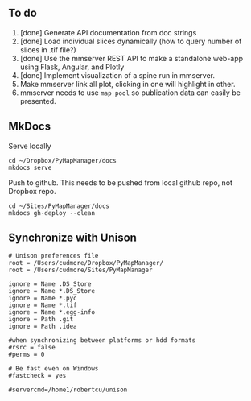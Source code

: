 

## To do

 1. [done] Generate API documentation from doc strings
 2. [done] Load individual slices dynamically (how to query number of slices in .tif file?)
 3. [done] Use the mmserver REST API to make a standalone web-app using Flask, Angular, and Plotly
 4. [done] Implement visualization of a spine run in mmserver.
 5. Make mmserver link all plot, clicking in one will highlight in other.
 6. mmserver needs to use `map pool` so publication data can easily be presented.

## MkDocs

Serve locally

```
cd ~/Dropbox/PyMapManager/docs
mkdocs serve
```

Push to github. This needs to be pushed from local github repo, not Dropbox repo.

```
cd ~/Sites/PyMapManager/docs
mkdocs gh-deploy --clean
```

## Synchronize with Unison

```
# Unison preferences file
root = /Users/cudmore/Dropbox/PyMapManager/
root = /Users/cudmore/Sites/PyMapManager

ignore = Name .DS_Store
ignore = Name *.DS_Store
ignore = Name *.pyc
ignore = Name *.tif
ignore = Name *.egg-info
ignore = Path .git
ignore = Path .idea

#when synchronizing between platforms or hdd formats
#rsrc = false
#perms = 0

# Be fast even on Windows
#fastcheck = yes

#servercmd=/home1/robertcu/unison
```

